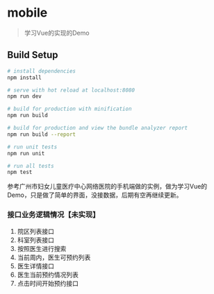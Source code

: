 # mobile

> 学习Vue的实现的Demo

## Build Setup

``` bash
# install dependencies
npm install

# serve with hot reload at localhost:8080
npm run dev

# build for production with minification
npm run build

# build for production and view the bundle analyzer report
npm run build --report

# run unit tests
npm run unit

# run all tests
npm test
```

参考广州市妇女儿童医疗中心网络医院的手机端做的实例，做为学习Vue的Demo，只是做了简单的界面，没接数据，后期有空再继续更新。

### 接口业务逻辑情况【未实现】

1. 院区列表接口
2. 科室列表接口
3. 按照医生进行搜索
4. 当前周内，医生可预约列表
5. 医生详情接口
6. 医生当前预约情况列表
7. 点击时间开始预约接口
